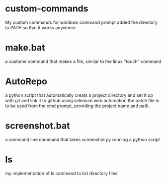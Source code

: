 # custom-commands

My custom commands for windows command prompt
added the directory to PATH so that it works anywhere

# make.bat

a custome command that makes a file, similar to the linux "touch" command

# AutoRepo

a python script that automatically creats a project directory and set it up with git and link it to github using selenium web automation
the batch file is to be used from the cmd prompt, providing the project name and path.

# screenshot.bat

a command line command that takes screenshot py running a python script

# ls

my implementation of ls command to list directory files

